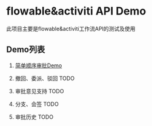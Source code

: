 # flowable&activiti API Demo

此项目主要是flowable&activiti工作流API的测试及使用

## Demo列表

1. [简单顺序审批Demo](https://github.com/nodejs-viathink/flowable-api-guides/blob/master/src/main/java/com/viathink/flowable/Part1.java)

2. 撤回、委派、驳回  TODO

3. 审批意见支持 TODO

4. 分支、会签 TODO

5. 审批历史 TODO